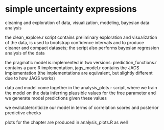 # simple uncertainty expressions
cleaning and exploration of data, visualization, modeling, bayesian data analysis

the clean_explore.r script contains preliminary exploration and visualization of the data, is used to bootstrap confidence intervals and to produce cleaner and compact datasets; the script also performs bayesian regression analysis of the data

the pragmatic model is implemented in two versions: prediction_functions.r contains a pure R implementation, jags_model.r contains the JAGS implementation (the implementations are equivalent, but slightly different due to how JAGS works)

data and model come together in the analysis_plots.r script, where we train the model on the data inferring plausible values for the free parameter and we generate model predictions given these values

we evalutate/criticize our model in terms of correlation scores and posterior predictive checks

plots for the chapter are produced in analysis_plots.R as well